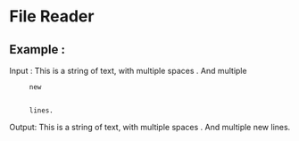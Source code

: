 <h1>File Reader</h1>

<h2>
Example :
</h2>
<p>
Input : This     is    a string of text, with multiple spaces       .  And
        multiple



         new


         lines.

Output: 
This
is
a
string
of
text,
with
multiple
spaces
.
And
multiple
new
lines.
</p>
